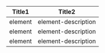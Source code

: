 <!--ts-->


<!-- Created by https://github.com/ekalinin/github-markdown-toc -->
<!-- Added by: gil_diy, at: Wed 18 Jan 2023 08:34:24 PM IST -->

<!--te-->


<p align="center" style="width:600px;"> <!--  -->

Title1 | Title2
---------|-----
element | element-description
element | element-description
element | element-description

</p>
